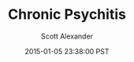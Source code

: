 ---
layout: podcast
title: "Chronic Psychitis"
author: Scott Alexander
description: https://slatestarcodex.com/2015/01/05/chronic-psychitis/
date: 2015-01-05 23:38:00 PST
length: 2913029
duration: 728
guid: chronic-psychitis
---